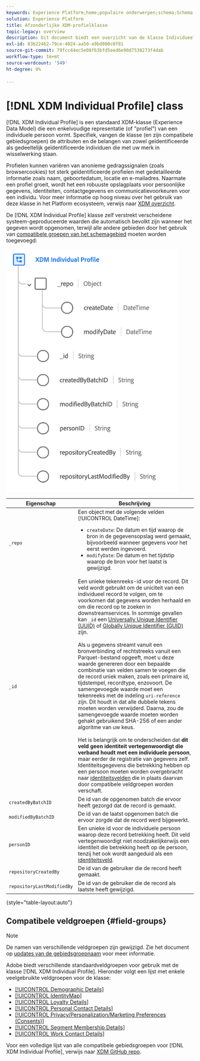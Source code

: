 ```yaml
---
keywords: Experience Platform;home;populaire onderwerpen;schema;Schema;XDM;individueel profiel;gebieden;schema's;Schema's;Identiteitskaart;Identiteitskaart;Het ontwerp van het schema;Kaart;Verenigingsschema;Vereniging
solution: Experience Platform
title: Afzonderlijke XDM-profielklasse
topic-legacy: overview
description: Dit document biedt een overzicht van de klasse Individueel profiel XDM.
exl-id: 83b22462-79ce-4024-aa50-a9bd800c0f81
source-git-commit: 79fcc44ec5e08f63bfd5eed6e90d7538273f4dab
workflow-type: tm+mt
source-wordcount: '549'
ht-degree: 0%

---
```


# [!DNL XDM Individual Profile] class

[!DNL XDM Individual Profile] is een standaard XDM-klasse (Experience Data Model) die een enkelvoudige representatie (of &quot;profiel&quot;) van een individuele persoon vormt. Specifiek, vangen de klasse (en zijn compatibele gebiedsgroepen) de attributen en de belangen van zowel geïdentificeerde als gedeeltelijk geïdentificeerde individuen die met uw merk in wisselwerking staan.

Profielen kunnen variëren van anonieme gedragssignalen (zoals browsercookies) tot sterk geïdentificeerde profielen met gedetailleerde informatie zoals naam, geboortedatum, locatie en e-mailadres. Naarmate een profiel groeit, wordt het een robuuste opslagplaats voor persoonlijke gegevens, identiteiten, contactgegevens en communicatievoorkeuren voor een individu. Voor meer informatie op hoog niveau over het gebruik van deze klasse in het Platform ecosysteem, verwijs naar [XDM overzicht](../home.md#data-behaviors).

De [!DNL XDM Individual Profile] klasse zelf verstrekt verscheidene systeem-geproduceerde waarden die automatisch bevolkt zijn wanneer het gegeven wordt opgenomen, terwijl alle andere gebieden door het gebruik van [compatibele groepen van het schemagebied](#field-groups) moeten worden toegevoegd:

![](../images/classes/individual-profile.png)

| Eigenschap | Beschrijving |
| --- | --- |
| `_repo` | Een object met de volgende velden [!UICONTROL DateTime]: <ul><li>`createDate`: De datum en tijd waarop de bron in de gegevensopslag werd gemaakt, bijvoorbeeld wanneer gegevens voor het eerst werden ingevoerd.</li><li>`modifyDate`: De datum en het tijdstip waarop de bron voor het laatst is gewijzigd.</li></ul> |
| `_id` | Een unieke tekenreeks-id voor de record. Dit veld wordt gebruikt om de uniciteit van een individueel record te volgen, om te voorkomen dat gegevens worden herhaald en om die record op te zoeken in downstreamservices. In sommige gevallen kan `_id` een [Universally Unique Identifier (UUID)](https://tools.ietf.org/html/rfc4122) of [Globally Unique Identifier (GUID)](https://docs.microsoft.com/en-us/dotnet/api/system.guid?view=net-5.0) zijn.<br><br>Als u gegevens streamt vanuit een bronverbinding of rechtstreeks vanuit een Parquet-bestand opgeeft, moet u deze waarde genereren door een bepaalde combinatie van velden samen te voegen die de record uniek maken, zoals een primaire id, tijdstempel, recordtype, enzovoort. De samengevoegde waarde moet een tekenreeks met de indeling `uri-reference` zijn. Dit houdt in dat alle dubbele tekens moeten worden verwijderd. Daarna, zou de samengevoegde waarde moeten worden gehakt gebruikend SHA-256 of een ander algoritme van uw keus.<br><br>Het is belangrijk om te onderscheiden dat  **dit veld geen identiteit vertegenwoordigt die verband houdt met een individuele persoon**, maar eerder de registratie van gegevens zelf. Identiteitsgegevens die betrekking hebben op een persoon moeten worden overgebracht naar [identiteitsvelden](../schema/composition.md#identity) die in plaats daarvan door compatibele veldgroepen worden verschaft. |
| `createdByBatchID` | De id van de opgenomen batch die ervoor heeft gezorgd dat de record is gemaakt. |
| `modifiedByBatchID` | De id van de laatst opgenomen batch die ervoor zorgde dat de record werd bijgewerkt. |
| `personID` | Een unieke id voor de individuele persoon waarop deze record betrekking heeft. Dit veld vertegenwoordigt niet noodzakelijkerwijs een identiteit die betrekking heeft op de persoon, tenzij het ook wordt aangeduid als een [identiteitsveld](../schema/composition.md#identity). |
| `repositoryCreatedBy` | De id van de gebruiker die de record heeft gemaakt. |
| `repositoryLastModifiedBy` | De id van de gebruiker die de record als laatste heeft gewijzigd. |

{style=&quot;table-layout:auto&quot;}

## Compatibele veldgroepen {#field-groups}

>[!NOTE]
>
>De namen van verschillende veldgroepen zijn gewijzigd. Zie het document op [updates van de gebiedsgroepnaam](../field-groups/name-updates.md) voor meer informatie.

Adobe biedt verschillende standaardveldgroepen voor gebruik met de klasse [!DNL XDM Individual Profile]. Hieronder volgt een lijst met enkele veelgebruikte veldgroepen voor de klasse:

* [[!UICONTROL Demographic Details]](../field-groups/profile/demographic-details.md)
* [[!UICONTROL IdentityMap]](../field-groups/profile/identitymap.md)
* [[!UICONTROL Loyalty Details]](../field-groups/profile/loyalty-details.md)
* [[!UICONTROL Personal Contact Details]](../field-groups/profile/personal-contact-details.md)
* [[!UICONTROL Privacy/Personalization/Marketing Preferences (Consents)]](../field-groups/profile/consents.md)
* [[!UICONTROL Segment Membership Details]](../field-groups/profile/segmentation.md)
* [[!UICONTROL Work Contact Details]](../field-groups/profile/work-contact-details.md)

Voor een volledige lijst van alle compatibele gebiedsgroepen voor [!DNL XDM Individual Profile], verwijs naar [XDM GitHub repo](https://github.com/adobe/xdm/tree/master/components/fieldgroups/profile).
